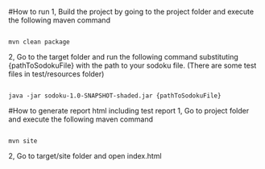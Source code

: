 #How to run
1, Build the project by going to the project folder and execute the following maven command

<code>
mvn clean package
</code>

2, Go to the target folder and run the following command substituting {pathToSodokuFile} with the path to your sodoku file.
(There are some test files in test/resources folder) 

<code>
java -jar sodoku-1.0-SNAPSHOT-shaded.jar {pathToSodokuFile}
</code>

#How to generate report html including test report
1, Go to project folder and execute the following maven command

<code>
mvn site
</code>

2, Go to target/site folder and open index.html